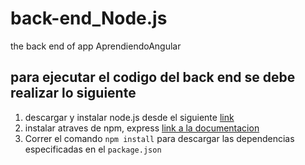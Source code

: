 # back-end_Node.js
the back end of app AprendiendoAngular

## para ejecutar el codigo del back end se debe realizar lo siguiente


1. descargar y instalar node.js desde el siguiente [link](https://nodejs.org/es/)
2. instalar atraves de npm, express [link a la documentacion ](https://expressjs.com/es/)
3. Correr el comando `npm install` para descargar las dependencias especificadas en el `package.json`
